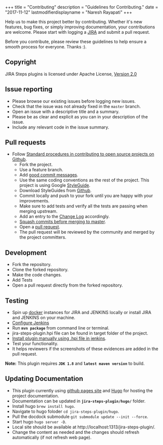 +++
title = "Contributing"
description = "Guidelines for Contributing."
date = "2017-11-12"
lastmodifierdisplayname = "Naresh Rayapati"
+++

Help us to make this project better by contributing. Whether it's new features, bug fixes, or simply improving documentation, your contributions are welcome. Please start with logging a [JIRA][1] and submit a pull request.

Before you contribute, please review these guidelines to help ensure a smooth process for everyone. Thanks :).

## Copyright

JIRA Steps plugins is licensed under Apache License, [Version 2.0](http://www.apache.org/licenses/LICENSE-2.0)

## Issue reporting

* Please browse our existing issues before logging new issues.
* Check that the issue was not already fixed in the `master` branch.
* Open an issue with a descriptive title and a summary.
* Please be as clear and explicit as you can in your description of the issue.
* Include any relevant code in the issue summary.

## Pull requests

* Follow [Standard procedures in contributing to open source projects on Github][2].
  * Fork the project.
  * Use a feature branch.
  * Add [good commit messages][3].
  * Use the same coding conventions as the rest of the project. This project is using Google [StyleGuide](https://google.github.io/styleguide/javaguide.html).
  * Download StyleGuides from [Github](https://github.com/google/styleguide).
  * Commit locally and push to your fork until you are happy with your improvements.
  * Make sure to add tests and verify all the tests are passing when merging upstream.
  * Add an entry to the [Change Log](../changelog) accordingly.
  * [Squash commits before merging to master][5].
  * Open a [pull request][6].
  * The pull request will be reviewed by the community and merged by the project committers.

## Development

* Fork the repository.
* Clone the forked repository.
* Make the code changes.
* Add Tests
* Open a pull request directly from the forked repository.

## Testing

* Spin up [docker](https://www.docker.com/) instances for JIRA and JENKINS locally or install JIRA and JENKINS on your machine.
* [Configure Jenkins](https://jenkinsci.github.io/jira-steps-plugin/config.html)
* Run **`mvn package`** from command line or terminal.
* jira-steps-plugin.hpi file can be found in target folder of the project.
* [Install plugin manually using .hpi file in jenkins](https://jenkins.io/doc/book/managing/plugins/#advanced-installation).
* Test your functionality.
* It helps reviewers if the screenshots of these evidences are added in the pull request.

**Note:** This plugin requires **`JDK 1.8`** and **`latest maven version`** to build.

## Updating Documentation

* This plugin currently using [github pages site](https://pages.github.com/) and [Hugo](http://gohugo.io/) for hosting the project documentation.
* Documentation can be updated in **`jira-steps-plugin/hugo/`** folder.
* Install hugo `brew install hugo`.
* Navigate to hugo foloder `cd jira-steps-plugin/hugo`.
* Pull the docdock submodule `git submodule update --init --force`.
* Start hugo `hugo server -D`.
* Local site should be available at http://localhost:1313/jira-steps-plugin/.
* Change the content as needed and the changes should refresh automatically (if not refresh web page).

[1]: http://issues.jenkins-ci.org/secure/IssueNavigator.jspa?mode=hide&reset=true&jqlQuery=project+%3D+JENKINS+AND+status+in+%28Open%2C+%22In+Progress%22%2C+Reopened%29+AND+component+%3D+%27jira-steps-plugin%27
[2]: http://gun.io/blog/how-to-github-fork-branch-and-pull-request
[3]: http://tbaggery.com/2008/04/19/a-note-about-git-commit-messages.html
[4]: ./release_notes.html
[5]: http://gitready.com/advanced/2009/02/10/squashing-commits-with-rebase.html
[6]: https://help.github.com/articles/using-pull-requests
